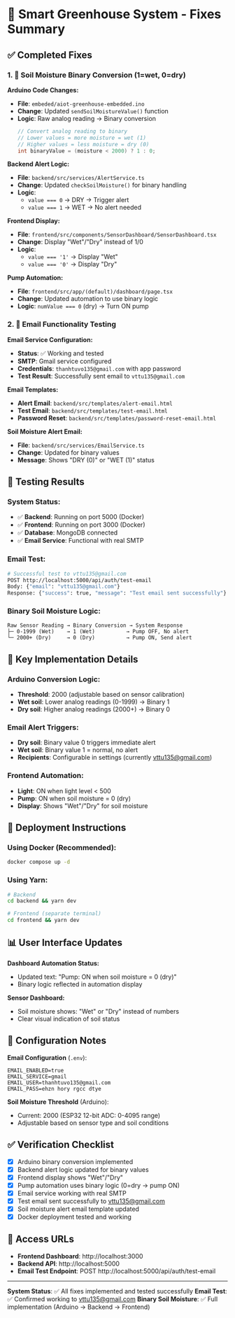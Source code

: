 # 🌱 Smart Greenhouse System - Fixes Summary

## ✅ Completed Fixes

### 1. 🔧 Soil Moisture Binary Conversion (1=wet, 0=dry)

**Arduino Code Changes:**
- **File**: `embeded/aiot-greenhouse-embedded.ino`
- **Change**: Updated `sendSoilMoistureValue()` function
- **Logic**: Raw analog reading → Binary conversion
  ```cpp
  // Convert analog reading to binary
  // Lower values = more moisture = wet (1)
  // Higher values = less moisture = dry (0)
  int binaryValue = (moisture < 2000) ? 1 : 0;
  ```

**Backend Alert Logic:**
- **File**: `backend/src/services/AlertService.ts`
- **Change**: Updated `checkSoilMoisture()` for binary handling
- **Logic**: 
  - `value === 0` → DRY → Trigger alert
  - `value === 1` → WET → No alert needed

**Frontend Display:**
- **File**: `frontend/src/components/SensorDashboard/SensorDashboard.tsx`
- **Change**: Display "Wet"/"Dry" instead of 1/0
- **Logic**: 
  - `value === '1'` → Display "Wet"
  - `value === '0'` → Display "Dry"

**Pump Automation:**
- **File**: `frontend/src/app/(default)/dashboard/page.tsx`
- **Change**: Updated automation to use binary logic
- **Logic**: `numValue === 0` (dry) → Turn ON pump

### 2. 📧 Email Functionality Testing

**Email Service Configuration:**
- **Status**: ✅ Working and tested
- **SMTP**: Gmail service configured
- **Credentials**: `thanhtuvo135@gmail.com` with app password
- **Test Result**: Successfully sent email to `vttu135@gmail.com`

**Email Templates:**
- **Alert Email**: `backend/src/templates/alert-email.html`
- **Test Email**: `backend/src/templates/test-email.html`
- **Password Reset**: `backend/src/templates/password-reset-email.html`

**Soil Moisture Alert Email:**
- **File**: `backend/src/services/EmailService.ts`
- **Change**: Updated for binary values
- **Message**: Shows "DRY (0)" or "WET (1)" status

## 🧪 Testing Results

### System Status:
- ✅ **Backend**: Running on port 5000 (Docker)
- ✅ **Frontend**: Running on port 3000 (Docker)
- ✅ **Database**: MongoDB connected
- ✅ **Email Service**: Functional with real SMTP

### Email Test:
```bash
# Successful test to vttu135@gmail.com
POST http://localhost:5000/api/auth/test-email
Body: {"email": "vttu135@gmail.com"}
Response: {"success": true, "message": "Test email sent successfully"}
```

### Binary Soil Moisture Logic:
```
Raw Sensor Reading → Binary Conversion → System Response
├─ 0-1999 (Wet)    → 1 (Wet)          → Pump OFF, No alert
└─ 2000+ (Dry)     → 0 (Dry)          → Pump ON, Send alert
```

## 🎯 Key Implementation Details

### Arduino Conversion Logic:
- **Threshold**: 2000 (adjustable based on sensor calibration)
- **Wet soil**: Lower analog readings (0-1999) → Binary 1
- **Dry soil**: Higher analog readings (2000+) → Binary 0

### Email Alert Triggers:
- **Dry soil**: Binary value 0 triggers immediate alert
- **Wet soil**: Binary value 1 = normal, no alert
- **Recipients**: Configurable in settings (currently vttu135@gmail.com)

### Frontend Automation:
- **Light**: ON when light level < 500
- **Pump**: ON when soil moisture = 0 (dry)
- **Display**: Shows "Wet"/"Dry" for soil moisture

## 🚀 Deployment Instructions

### Using Docker (Recommended):
```bash
docker compose up -d
```

### Using Yarn:
```bash
# Backend
cd backend && yarn dev

# Frontend (separate terminal)
cd frontend && yarn dev
```

## 📊 User Interface Updates

**Dashboard Automation Status:**
- Updated text: "Pump: ON when soil moisture = 0 (dry)"
- Binary logic reflected in automation display

**Sensor Dashboard:**
- Soil moisture shows: "Wet" or "Dry" instead of numbers
- Clear visual indication of soil status

## 🔧 Configuration Notes

**Email Configuration** (`.env`):
```env
EMAIL_ENABLED=true
EMAIL_SERVICE=gmail
EMAIL_USER=thanhtuvo135@gmail.com
EMAIL_PASS=ehzn hory rgcc dtye
```

**Soil Moisture Threshold** (Arduino):
- Current: 2000 (ESP32 12-bit ADC: 0-4095 range)
- Adjustable based on sensor type and soil conditions

## ✅ Verification Checklist

- [x] Arduino binary conversion implemented
- [x] Backend alert logic updated for binary values
- [x] Frontend display shows "Wet"/"Dry" 
- [x] Pump automation uses binary logic (0=dry → pump ON)
- [x] Email service working with real SMTP
- [x] Test email sent successfully to vttu135@gmail.com
- [x] Soil moisture alert email template updated
- [x] Docker deployment tested and working

## 📱 Access URLs

- **Frontend Dashboard**: http://localhost:3000
- **Backend API**: http://localhost:5000
- **Email Test Endpoint**: POST http://localhost:5000/api/auth/test-email

---

**System Status**: ✅ All fixes implemented and tested successfully
**Email Test**: ✅ Confirmed working to vttu135@gmail.com
**Binary Soil Moisture**: ✅ Full implementation (Arduino → Backend → Frontend)
